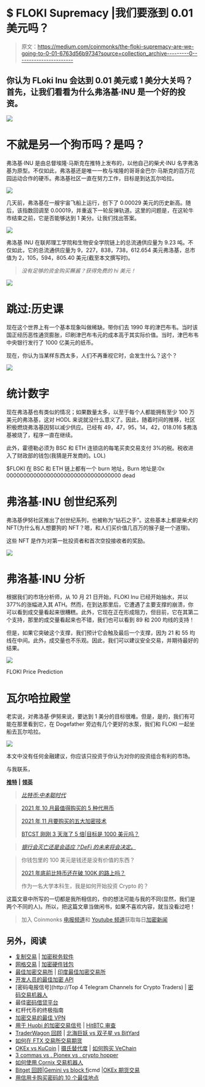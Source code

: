 # $ FLOKI Supremacy |我们要涨到 0.01 美元吗？

> 原文：<https://medium.com/coinmonks/the-floki-supremacy-are-we-going-to-0-01-6763d56b9734?source=collection_archive---------0----------------------->

## 你认为 FLoki Inu 会达到 0.01 美元或 1 美分大关吗？首先，让我们看看为什么弗洛基·INU 是一个好的投资。

![](img/637a5f2a0ac7a8c2c13b3f41cb538698.png)

# 不就是另一个狗币吗？是吗？

弗洛基·INU 是由总督埃隆·马斯克在推特上发布的，以他自己的柴犬·INU 名字弗洛基为原型。不仅如此，弗洛基还是唯一一枚与埃隆的哥哥金巴尔·马斯克的百万花园运动合作的硬币。弗洛基社区一直在努力工作，目标是到达瓦尔哈拉。

![](img/73e82dd3fb35b4fc1a50c14908d18065.png)

几天前，弗洛基在一艘宇宙飞船上运行，创下了 0.00029 美元的历史新高。随后，该指数回调至 0.00019，并重返下一轮反弹轨道。这里的问题是，在这轮牛市结束之前，它是否能够达到 1 美分。让我们找出答案。

![](img/68421970a56ca263d5b977cea67910d0.png)

弗洛基 INU 在联邦理工学院和生物安全学院链上的总流通供应量为 9.23 吨。不仅如此，它的总流通供应量为 9，227，838，738，612.654 美元弗洛基，总市值为 2，105，594，805.40 美元(截至本文撰写时)。

> *没有足够的资金购买蘸酱？获得免费的 hi 美元！*

[![](img/0dddfad288c1f33a51ad5280b350cfbc.png)](https://blog.coincodecap.com/go/hi)

# 跳过:历史课

现在这个世界上有一个基本现象叫做稀缺。带你们去 1990 年的津巴布韦。当时该国正经历恶性通货膨胀，印刷津巴布韦元的成本高于其实际价值。当时，津巴布韦中央银行发行了 1000 亿美元的纸币。

现在，你认为当某样东西太多，人们不再重视它时，会发生什么？这个？

![](img/26b6d932df18127a70533225ee411472.png)

# 统计数字

现在弗洛基也有类似的情况；如果数量太多，以至于每个人都能拥有至少 100 万美元的弗洛基，这对 HODL 来说就没什么意义了。因此，随着时间的推移，社区积极燃烧弗洛基因努以减少供应。已经有 49，47，95，14，42，018.016 $弗洛基被烧了，程序一直在继续。

此外，霍德勒必须为 BSC 和 ETH 连锁店的每笔买卖交易支付 3%的税。税收进入了财政部的钱包(我猜是开发商的。LOL)

$FLOKI 在 BSC 和 ETH 链上都有一个 burn 地址，Burn 地址是:0x 0000000000000000000000000000000000 dead

# 弗洛基·INU 创世纪系列

弗洛基伊努社区推出了创世纪系列，也被称为“钻石之手”。这些基本上都是柴犬的 NFT(为什么有人想要狗的 NFT？嗯，和人们买价值几百万的猴子是一个道理)。

这些 NFT 是作为对第一批投资者和首次空投接收者的奖励。

![](img/4d00d8879c5fe5322a7c2cd4d3e0bae9.png)

# 弗洛基·INU 分析

根据我们的市场分析师，从 10 月 21 日开始，FLOKI Inu 已经开始抽水，并以 377%的涨幅进入其 ATH。然而，在到达那里后，它遭遇了主要支撑的崩溃，你可以看到成交量看起来很糟糕。此外，它现在正在形成阻力，但目前，它在其第二个支持，那里的成交量看起来也不错，我们也可以看到 89 和 200 均线的支持！

但是，如果它突破这个支撑，我们预计它会触及最后一个支撑，因为 21 和 55 均线在中间。此外，成交量也不乐观。因此，我们可以建议安全交易，并期待最好的结果。

![](img/d8dae2b4acb108b7e69cb7058939cdcd.png)

FLOKI Price Prediction

# 瓦尔哈拉殿堂

老实说，对弗洛基·伊努来说，要达到 1 美分的目标很难。但是，是的，我们有可能在那里看到它，在 Dogefather 旁边有几个更好的水泵，我们和 FLOKI 一起坐船去瓦尔哈拉。

![](img/ba6241c74f6afc53653aa622423a3a66.png)

本文中没有任何金融建议，你应该只投资于你认为对你的投资组合有利的市场。

与我联系，

[**推特**](https://twitter.com/prabxat) **|** [**领英**](https://www.linkedin.com/in/praxhat/)

> [*比特币:中本聪时代*](/coinmonks/bitcoin-the-age-of-satoshi-nakamoto-fe58157e740d?source=user_profile---------0----------------------------)

> [2021 年 10 月最值得购买的 5 种代用币](/coinmonks/top-5-altcoins-to-buy-in-october-2021-c864fa9140da?source=user_profile---------2----------------------------)
> 
> [2021 年 11 月要购买的五大加密技术](/coinmonks/top-5-crypto-to-buy-in-november-2021-b9c99c44a704?source=user_profile---------1----------------------------)
> 
> [BTCST 刚刚 3 天涨了 5 倍|目标是 1000 美元吗？](/coinmonks/btcst-just-went-5x-in-3-days-is-it-aiming-for-1-000-9dcba894c954?source=user_profile---------1----------------------------)

> [*银行会灭亡还是会适应？DeFi 的未来将会决定。*](/coinmonks/will-banks-perish-or-adapt-the-future-of-defi-will-decide-80f13284f76?source=user_profile---------1----------------------------)

> 你钱包里的 100 美元是钱还是没有价值的东西？
> 
> [2021 年底前比特币还在破 100K 的路上吗？](/coinmonks/is-bitcoin-still-on-its-path-to-break-100k-before-the-end-of-2021-4716a56745ce?source=user_profile---------1----------------------------)
> 
> 作为一名大学本科生，我是如何开始投资 Crypto 的？

这篇文章中所写的一切都是我所相信的，你的想法可能与我的不同(显然，我们是两个不同的人)。所以，把这篇文章当做闲书，如果不喜欢内容，就当没看过吧！

> 加入 Coinmonks [电报频道](https://t.me/coincodecap)和 [Youtube 频道](https://www.youtube.com/c/coinmonks/videos)获取每日[加密新闻](http://coincodecap.com/)

## 另外，阅读

*   [复制交易](/coinmonks/top-10-crypto-copy-trading-platforms-for-beginners-d0c37c7d698c) | [加密税务软件](/coinmonks/crypto-tax-software-ed4b4810e338)
*   [网格交易](https://coincodecap.com/grid-trading) | [加密硬件钱包](/coinmonks/the-best-cryptocurrency-hardware-wallets-of-2020-e28b1c124069)
*   [最佳加密交易所](/coinmonks/crypto-exchange-dd2f9d6f3769) | [印度最佳加密交易所](/coinmonks/bitcoin-exchange-in-india-7f1fe79715c9)
*   [开发人员的最佳加密 API](/coinmonks/best-crypto-apis-for-developers-5efe3a597a9f)
*   [密码电报信号](http://Top 4 Telegram Channels for Crypto Traders) | [密码交易机器人](/coinmonks/crypto-trading-bot-c2ffce8acb2a)
*   最佳[密码借贷平台](/coinmonks/top-5-crypto-lending-platforms-in-2020-that-you-need-to-know-a1b675cec3fa)
*   杠杆代币的终极指南
*   [加密交易的最佳 VPN](https://coincodecap.com/best-vpns-for-crypto-trading)
*   [用于 Huobi 的加密交易信号](https://coincodecap.com/huobi-crypto-trading-signals) | [HitBTC 审查](/coinmonks/hitbtc-review-c5143c5d53c2)
*   [TraderWagon 回顾](https://coincodecap.com/traderwagon-review) | [北海巨妖 vs 双子星 vs BitYard](https://coincodecap.com/kraken-vs-gemini-vs-bityard)
*   [如何在 FTX 交易所交易期货](https://coincodecap.com/ftx-futures-trading)
*   [OKEx vs KuCoin](https://coincodecap.com/okex-kucoin) | [摄氏替代度](https://coincodecap.com/celsius-alternatives) | [如何购买 VeChain](https://coincodecap.com/buy-vechain)
*   [3 commas vs . Pionex vs . crypto hopper](https://coincodecap.com/3commas-vs-pionex-vs-cryptohopper)
*   [如何使用 Cornix 交易机器人](https://coincodecap.com/cornix-trading-bot)
*   [Bitget 回顾](https://coincodecap.com/bitget-review)|[Gemini vs block fi](https://coincodecap.com/gemini-vs-blockfi)cmd |[OKEx 期货交易](https://coincodecap.com/okex-futures-trading)
*   [用信用卡购买密码的 10 个最佳地点](https://coincodecap.com/buy-crypto-with-credit-card)